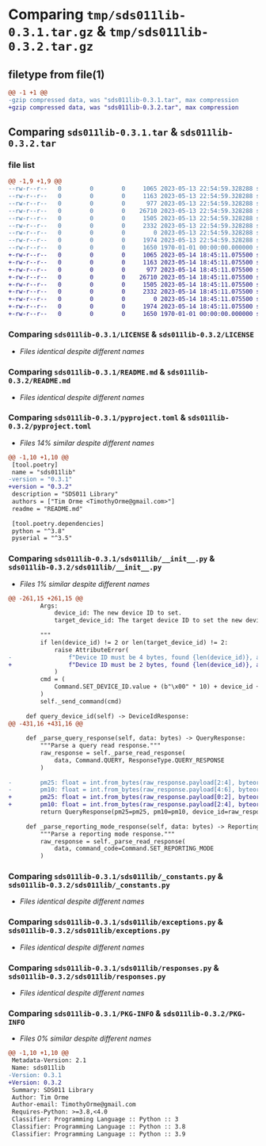 # Comparing `tmp/sds011lib-0.3.1.tar.gz` & `tmp/sds011lib-0.3.2.tar.gz`

## filetype from file(1)

```diff
@@ -1 +1 @@
-gzip compressed data, was "sds011lib-0.3.1.tar", max compression
+gzip compressed data, was "sds011lib-0.3.2.tar", max compression
```

## Comparing `sds011lib-0.3.1.tar` & `sds011lib-0.3.2.tar`

### file list

```diff
@@ -1,9 +1,9 @@
--rw-r--r--   0        0        0     1065 2023-05-13 22:54:59.328288 sds011lib-0.3.1/LICENSE
--rw-r--r--   0        0        0     1163 2023-05-13 22:54:59.328288 sds011lib-0.3.1/README.md
--rw-r--r--   0        0        0      977 2023-05-13 22:54:59.328288 sds011lib-0.3.1/pyproject.toml
--rw-r--r--   0        0        0    26710 2023-05-13 22:54:59.328288 sds011lib-0.3.1/sds011lib/__init__.py
--rw-r--r--   0        0        0     1505 2023-05-13 22:54:59.328288 sds011lib-0.3.1/sds011lib/_constants.py
--rw-r--r--   0        0        0     2332 2023-05-13 22:54:59.328288 sds011lib-0.3.1/sds011lib/exceptions.py
--rw-r--r--   0        0        0        0 2023-05-13 22:54:59.328288 sds011lib-0.3.1/sds011lib/py.typed
--rw-r--r--   0        0        0     1974 2023-05-13 22:54:59.328288 sds011lib-0.3.1/sds011lib/responses.py
--rw-r--r--   0        0        0     1650 1970-01-01 00:00:00.000000 sds011lib-0.3.1/PKG-INFO
+-rw-r--r--   0        0        0     1065 2023-05-14 18:45:11.075500 sds011lib-0.3.2/LICENSE
+-rw-r--r--   0        0        0     1163 2023-05-14 18:45:11.075500 sds011lib-0.3.2/README.md
+-rw-r--r--   0        0        0      977 2023-05-14 18:45:11.075500 sds011lib-0.3.2/pyproject.toml
+-rw-r--r--   0        0        0    26710 2023-05-14 18:45:11.075500 sds011lib-0.3.2/sds011lib/__init__.py
+-rw-r--r--   0        0        0     1505 2023-05-14 18:45:11.075500 sds011lib-0.3.2/sds011lib/_constants.py
+-rw-r--r--   0        0        0     2332 2023-05-14 18:45:11.075500 sds011lib-0.3.2/sds011lib/exceptions.py
+-rw-r--r--   0        0        0        0 2023-05-14 18:45:11.075500 sds011lib-0.3.2/sds011lib/py.typed
+-rw-r--r--   0        0        0     1974 2023-05-14 18:45:11.075500 sds011lib-0.3.2/sds011lib/responses.py
+-rw-r--r--   0        0        0     1650 1970-01-01 00:00:00.000000 sds011lib-0.3.2/PKG-INFO
```

### Comparing `sds011lib-0.3.1/LICENSE` & `sds011lib-0.3.2/LICENSE`

 * *Files identical despite different names*

### Comparing `sds011lib-0.3.1/README.md` & `sds011lib-0.3.2/README.md`

 * *Files identical despite different names*

### Comparing `sds011lib-0.3.1/pyproject.toml` & `sds011lib-0.3.2/pyproject.toml`

 * *Files 14% similar despite different names*

```diff
@@ -1,10 +1,10 @@
 [tool.poetry]
 name = "sds011lib"
-version = "0.3.1"
+version = "0.3.2"
 description = "SDS011 Library"
 authors = ["Tim Orme <TimothyOrme@gmail.com>"]
 readme = "README.md"
 
 [tool.poetry.dependencies]
 python = "^3.8"
 pyserial = "^3.5"
```

### Comparing `sds011lib-0.3.1/sds011lib/__init__.py` & `sds011lib-0.3.2/sds011lib/__init__.py`

 * *Files 1% similar despite different names*

```diff
@@ -261,15 +261,15 @@
         Args:
             device_id: The new device ID to set.
             target_device_id: The target device ID to set the new device ID on.
 
         """
         if len(device_id) != 2 or len(target_device_id) != 2:
             raise AttributeError(
-                f"Device ID must be 4 bytes, found {len(device_id)}, and {len(target_device_id)}"
+                f"Device ID must be 2 bytes, found {len(device_id)}, and {len(target_device_id)}"
             )
         cmd = (
             Command.SET_DEVICE_ID.value + (b"\x00" * 10) + device_id + target_device_id
         )
         self._send_command(cmd)
 
     def query_device_id(self) -> DeviceIdResponse:
@@ -431,16 +431,16 @@
 
     def _parse_query_response(self, data: bytes) -> QueryResponse:
         """Parse a query read response."""
         raw_response = self._parse_read_response(
             data, Command.QUERY, ResponseType.QUERY_RESPONSE
         )
 
-        pm25: float = int.from_bytes(raw_response.payload[2:4], byteorder="little") / 10
-        pm10: float = int.from_bytes(raw_response.payload[4:6], byteorder="little") / 10
+        pm25: float = int.from_bytes(raw_response.payload[0:2], byteorder="little") / 10
+        pm10: float = int.from_bytes(raw_response.payload[2:4], byteorder="little") / 10
         return QueryResponse(pm25=pm25, pm10=pm10, device_id=raw_response.device_id)
 
     def _parse_reporting_mode_response(self, data: bytes) -> ReportingModeResponse:
         """Parse a reporting mode response."""
         raw_response = self._parse_read_response(
             data, command_code=Command.SET_REPORTING_MODE
         )
```

### Comparing `sds011lib-0.3.1/sds011lib/_constants.py` & `sds011lib-0.3.2/sds011lib/_constants.py`

 * *Files identical despite different names*

### Comparing `sds011lib-0.3.1/sds011lib/exceptions.py` & `sds011lib-0.3.2/sds011lib/exceptions.py`

 * *Files identical despite different names*

### Comparing `sds011lib-0.3.1/sds011lib/responses.py` & `sds011lib-0.3.2/sds011lib/responses.py`

 * *Files identical despite different names*

### Comparing `sds011lib-0.3.1/PKG-INFO` & `sds011lib-0.3.2/PKG-INFO`

 * *Files 0% similar despite different names*

```diff
@@ -1,10 +1,10 @@
 Metadata-Version: 2.1
 Name: sds011lib
-Version: 0.3.1
+Version: 0.3.2
 Summary: SDS011 Library
 Author: Tim Orme
 Author-email: TimothyOrme@gmail.com
 Requires-Python: >=3.8,<4.0
 Classifier: Programming Language :: Python :: 3
 Classifier: Programming Language :: Python :: 3.8
 Classifier: Programming Language :: Python :: 3.9
```

